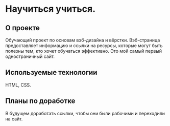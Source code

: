 # Научиться учиться.
## О проекте
Обучающий проект по основам вэб-дизайна и вёрстки. Вэб-страница предоставляет информацию и ссылки на ресурсы, которые могут быть полезны тем, кто хочет обучаться эффективно. Это мой самый первый одностраничный сайт.
## Используемые технологии
HTML, CSS.
## Планы по доработке
В будущем доработать ссылки, чтобы они были рабочими и переходили на сайт.
